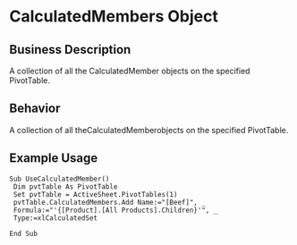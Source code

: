 # CalculatedMembers Object

## Business Description
A collection of all the CalculatedMember objects on the specified PivotTable.

## Behavior
A collection of all theCalculatedMemberobjects on the specified PivotTable.

## Example Usage
```vba
Sub UseCalculatedMember() 
 Dim pvtTable As PivotTable 
 Set pvtTable = ActiveSheet.PivotTables(1)
 pvtTable.CalculatedMembers.Add Name:="[Beef]", _ 
 Formula:="'{[Product].[All Products].Children}'", _ 
 Type:=xlCalculatedSet 
 
End Sub
```